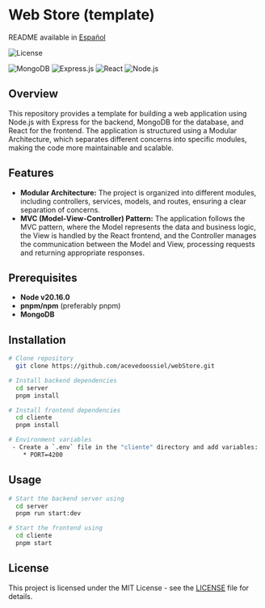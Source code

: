 # Web Store (template)
README available in [Español](README-es.md)

![License](https://img.shields.io/github/license/acevedoossiel/webStore)

![MongoDB](https://img.shields.io/badge/MongoDB-%234ea94b.svg?style=for-the-badge&logo=mongodb&logoColor=white)
![Express.js](https://img.shields.io/badge/express.js-%23404d59.svg?style=for-the-badge&logo=express&logoColor=%2361DAFB)
![React](https://img.shields.io/badge/react-%2320232a.svg?style=for-the-badge&logo=react&logoColor=%2361DAFB)
![Node.js](https://img.shields.io/badge/Node.js-43853D?style=for-the-badge&logo=node.js&logoColor=white)


## Overview
This repository provides a template for building a web application using Node.js with Express for the backend, MongoDB for the database, and React for the frontend. The application is structured using a Modular Architecture, which separates different concerns into specific modules, making the code more maintainable and scalable.

## Features
- **Modular Architecture:** The project is organized into different modules, including controllers, services, models, and routes, ensuring a clear separation of concerns.
- **MVC (Model-View-Controller) Pattern:** The application follows the MVC pattern, where the Model represents the data and business logic, the View is handled by the React frontend, and the Controller manages the communication between the Model and View, processing requests and returning appropriate responses.


## Prerequisites
- **Node v20.16.0**
- **pnpm/npm** (preferably pnpm) 
- **MongoDB**

## Installation
```bash
# Clone repository
  git clone https://github.com/acevedoossiel/webStore.git

# Install backend dependencies
  cd server
  pnpm install

# Install frontend dependencies
  cd cliente
  pnpm install

# Environment variables
 - Create a `.env` file in the "cliente" directory and add variables:
    * PORT=4200

```
## Usage
```bash
# Start the backend server using 
  cd server
  pnpm run start:dev

# Start the frontend using 
  cd cliente
  pnpm start
```

## License
This project is licensed under the MIT License - see the [LICENSE](LICENSE) file for details.

